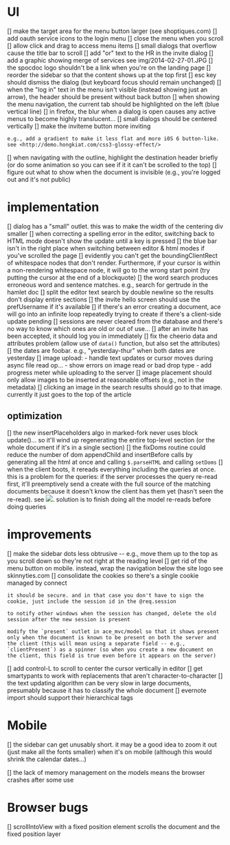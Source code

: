 # UI

 [] make the target area for the menu button larger (see shoptiques.com)
 [] add oauth service icons to the login menu
 [] close the menu when you scroll
 [] allow click and drag to access menu items
 [] small dialogs that overflow cause the title bar to scroll
 [] add "or" text to the HR in the invite dialog
 [] add a graphic showing merge of services see img/2014-02-27-01.JPG
 [] the spocdoc logo shouldn't be a link when you're on the landing page
 [] reorder the sidebar so that the content shows up at the top first
 [] esc key should dismiss the dialog (but keyboard focus should remain unchanged)
 [] when the "log in" text in the menu isn't visible (instead showing just an arrow), the header should be present without back button
 [] when showing the menu navigation, the current tab should be highlighted on the left (blue vertical line)
 [] in firefox, the blur when a dialog is open causes any active menus to become highly translucent...
 [] small dialogs should be centered vertically
 [] make the inviteme button more inviting

    e.g., add a gradient to make it less flat and more i0S 6 button-like. see <http://demo.hongkiat.com/css3-glossy-effect/>

 [] when navigating with the outline, highlight the destination header briefly (or do some animation so you can see if it it can't be scrolled to the top)
 [] figure out what to show when the document is invisible (e.g., you're logged out and it's not public)

# implementation

 [] dialog has a "small" outlet. this was to make the width of the centering div smaller
 [] when correcting a spelling error in the editor, switching back to HTML mode doesn't show the update until a key is pressed
 [] the blue bar isn't in the right place when switching between editor & html modes if you've scrolled the page
 [] evidently you can't get the boundingClientRect of whitespace nodes that don't render. Furthermore, if your cursor is within a non-rendering whitespace node, it will go to the wrong start point (try putting the cursor at the end of a blockquote)
 [] the word search produces erroneous word and sentence matches. e.g., search for gertrude in the hamlet doc
 [] split the editor text search by double newline so the results don't display entire sections
 [] the invite hello screen should use the prefUsername if it's available 
 [] if there's an error creating a document, ace will go into an infinite loop repeatedly trying to create if there's a client-side update pending
 [] sessions are never cleared from the database and there's no way to know which ones are old or out of use...
 [] after an invite has been accepted, it should log you in immediately
 [] fix the cheerio data and attributes problem (allow use of `data()` function, but also set the attributes)
 [] the dates are foobar. e.g., "yesterday-thur" when both dates are yesterday
 [] image upload:
      - handle text updates or cursor moves during async file read op...
      - show errors on image read or bad drop type
      - add progress meter while uploading to the server
 [] image placement
    should only allow images to be inserted at reasonable offsets (e.g., not in the metadata)
 [] clicking an image in the search results should go to that image. currently it just goes to the top of the article

## optimization

 [] the new insertPlaceholders algo in marked-fork never uses block update()... so it'll wind up regenerating the entire top-level section (or the whole document if it's in a single section)
 [] the fixDoms routine could reduce the number of dom appendChild and insertBefore calls by generating all the html at once and calling `$.parseHTML` and calling `setDoms`
 [] when the client boots, it rereads everything including the queries at once. this is a problem for the queries: if the server processes the query re-read first, it'll preemptively send a create with the full source of the matching documents because it doesn't know the client has them yet (hasn't seen the re-read). see ![](img/2014-03-25-03.png). solution is to finish doing all the model re-reads before doing queries

# improvements

 [] make the sidebar dots less obtrusive -- e.g., move them up to the top as you scroll down so they're not right at the reading level
 [] get rid of the menu button on mobile. instead, wrap the navigation below the site logo see skinnyties.com
 [] consolidate the cookies so there's a single cookie managed by connect

    it should be secure. and in that case you don't have to sign the cookie, just include the session id in the @req.session

    to notify other windows when the session has changed, delete the old session after the new session is present

    modify the `present` outlet in ace_mvc/model so that it shows present only when the document is known to be present on both the server and the client (this will mean using a separate field -- e.g., `clientPresent`) as a spinner (so when you create a new document on the client, this field is true even before it appears on the server)

 [] add control-L to scroll to center the cursor vertically in editor
 [] get smartypants to work with replacements that aren't character-to-character
 [] the text updating algorithm can be very slow in large documents, presumably because it has to classify the whole document
 [] evernote import should support their hierarchical tags

# Mobile

 [] the sidebar can get unusably short. it may be a good idea to zoom it out (just make all the fonts smaller) when it's on mobile (although this would shrink the calendar dates...)

 [] the lack of memory management on the models means the browser crashes after some use


# Browser bugs

 [] scrollIntoView with a fixed position element scrolls the document and the fixed position layer

